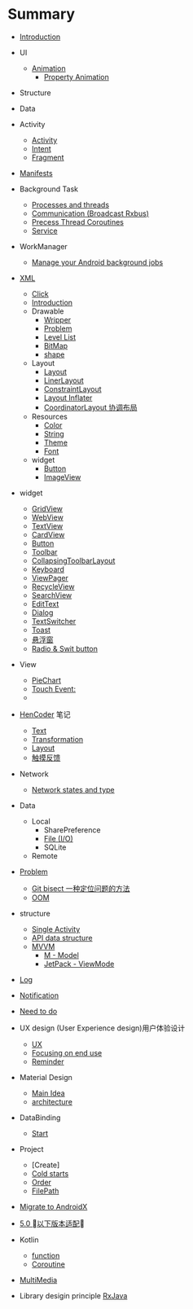 # Summary

* [Introduction](README.md)
* UI
  * [Animation](ui/animation/README.md)
    * [Property Animation](ui/animation/property_animation.md)
* Structure
* Data
* Activity
  * [Activity](./activity/activity.md)
  * [Intent](./activity/intent.md)
  * [Fragment](./activity/fragment.md)
* [Manifests](manitests/README.md)
* Background Task
  * [Processes and threads](./background/processes_and_threads.md)
  * [Communication (Broadcast Rxbus)](./background/communication.md)
  * [Precess Thread Coroutines](./background/process_thread_coroutine.md)
  * [Service](./background/service.md)
* WorkManager
  * [Manage your Android background jobs](background/workmanager.md)
* [XML](xml.md)
  * [Click](./xml/click.md)
  * [Introduction](./xml/introduction.md)
  * Drawable
    * [Wripper](./xml/drawable/wripper.md)
    * [Problem](./xml/drawable/problem.md)
    * [Level List](./xml/drawable/level-list.md)
    * [BitMap](./xml/drawable/bitmap.md)
    * [shape](xml/drawable/shape.md)
  * Layout
    * [Layout](./xml/layout/layout.md)
    * [LinerLayout](./xml/layout/linear_layout.md)
    * [ConstraintLayout](./xml/layout/constraint_layout.md)
    * [Layout Inflater](./xml/layout/layout_inflater.md)
    * [CoordinatorLayout 协调布局](./xml/layout/coordinator_layout.md)
  * Resources
    * [Color](./xml/res/color.md)
    * [String](./xml/res/string.md)
    * [Theme](./xml/res/style.md)
    * [Font](./xml/res/font.md)
  * widget
    * [Button](./xml/button.md)
    * [ImageView](xml/ImageView.md)
* widget
  * [GridView](./widget/gridview.md)
  * [WebView](./widget/webview.md)
  * [TextView](./widget/textview.md)
  * [CardView](./widget/CardView.md)
  * [Button](./widget/Button.md)
  * [Toolbar](./widget/Toolbar.md)
  * [CollapsingToolbarLayout](./widget/CollapsingToolbarLayout.md)
  * [Keyboard](./widget/keyboard.md)
  * [ViewPager](./widget/viewpager.md)
  * [RecycleView](./widget/recycleview.md)
  * [SearchView](widget/searchview.md)
  * [EditText](widget/edittext.md)
  * [Dialog](widget/dialog.md)
  * [TextSwitcher](widget/TextSwitcher.md)
  * [Toast](widget/toast.md)
  * [悬浮窗](widget/float_window.md)
  * [Radio & Swit button](widget/radio_and_switch.md)

* View
  * [PieChart](./view/pie_chart.md)
  * [Touch Event:](./view/touch_event.md)
  *
* [HenCoder](https://hencoder.com) 笔记
  * [Text](hencoder/drawtext.md)
  * [Transformation](hencoder/transformation.md)
  * [Layout](./hencoder/layout.md)
  * [触摸反馈](./hencoder/touch_event.md)
* Network
  * [Network states and type](./network/state_and_type.md)
* Data
  * Local
    * SharePreference
    * [File (I/O)](data/local/file/IO.md)
    * SQLite
  * Remote

* [Problem](problem./problem.md)
  * [Git bisect 一种定位问题的方法](problem/find_by_bisect.md)
  * [OOM](problem/oom.md)
* structure
  * [Single Activity](./structure/single_activity.md)
  * [API data structure](./structure/data_structure.md)
  * [MVVM](structure/mvvm/README.md)
    * [M - Model](structure/mvvm/model.md)
    * [JetPack - ViewMode](structure/mvvm/view_model.md)

* [Log](./log.md)
* [Notification](./notification.md)
* [Need to do](./need_to.do.md)
* UX design (User Experience design)用户体验设计
  * [UX](./UX/UX.md)
  * [Focusing on end use](./UX/user_centric_design.md)
  * [Reminder](UX/reminder.md)
* Material Design
  * [Main Idea](./material_design/main_idea.md)
  * [architecture](./material_design/architecture.md)
* DataBinding
  * [Start](./databinding/start.md)
* Project
  * [Create]
  * [Cold starts](project/cold_start.md)
  * [Order](./project/order.md)
  * [FilePath](project/file_path.md)
* [Migrate to AndroidX](./migrate2androidx.md)
* [5.0 以下版本适配](adaptation_below5.md)
* Kotlin
  * [function](kotlin/function.md)
  * [Coroutine](kotlin/coroutine/README.md)
* [MultiMedia](media/README.md)

* Library desigin principle
  [RxJava](library/rxjava/README.md)

  

